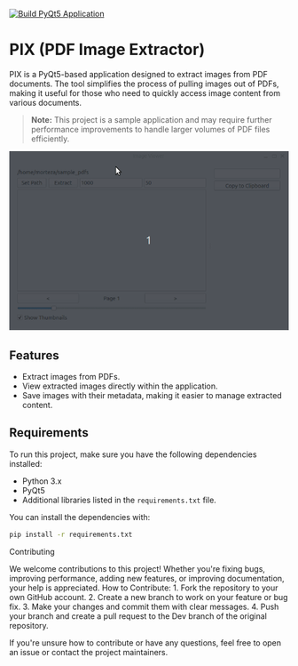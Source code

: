[![Build PyQt5 Application](https://github.com/mmaleki92/zotero_image_browser/actions/workflows/build.yml/badge.svg)](https://github.com/mmaleki92/pix/actions/workflows/build.yml)

# PIX (PDF Image Extractor)

PIX is a PyQt5-based application designed to extract images from PDF documents. The tool simplifies the process of pulling images out of PDFs, making it useful for those who need to quickly access image content from various documents.

> **Note:** This project is a sample application and may require further performance improvements to handle larger volumes of PDF files efficiently.

![overview](overview.gif)

## Features

- Extract images from PDFs.
- View extracted images directly within the application.
- Save images with their metadata, making it easier to manage extracted content.

## Requirements

To run this project, make sure you have the following dependencies installed:

- Python 3.x
- PyQt5
- Additional libraries listed in the `requirements.txt` file.

You can install the dependencies with:

```bash
pip install -r requirements.txt
```

Contributing

We welcome contributions to this project! Whether you're fixing bugs, improving performance, adding new features, or improving documentation, your help is appreciated.
How to Contribute:
    1. Fork the repository to your own GitHub account.
    2. Create a new branch to work on your feature or bug fix.
    3. Make your changes and commit them with clear messages.
    4. Push your branch and create a pull request to the Dev branch of the original repository.

If you're unsure how to contribute or have any questions, feel free to open an issue or contact the project maintainers.
